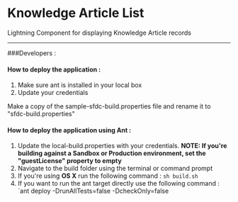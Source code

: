 Knowledge Article List
===

Lightning Component for displaying Knowledge Article records

---
###Developers :

#### How to deploy the application :

1. Make sure ant is installed in your local box
2. Update your credentials

Make a copy of the sample-sfdc-build.properties file and rename it to "sfdc-build.properties"

#### How to deploy the application using Ant :

1. Update the local-build.properties with your credentials.
   **NOTE: If you're building against a Sandbox or Production environment, set the "guestLicense" property to empty**
2. Navigate to the build folder using the terminal or command prompt
3. If you're using **OS X** run the following command : `sh build.sh`
5. If you want to run the ant target directly use the following command : `ant deploy -DrunAllTests=false -DcheckOnly=false
